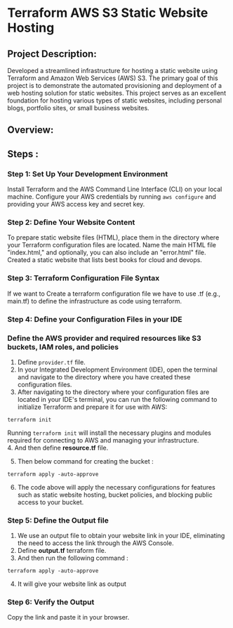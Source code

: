 #  Terraform AWS S3 Static Website Hosting

## Project Description:
Developed a streamlined infrastructure for hosting a static website using Terraform and Amazon Web Services (AWS) S3. The primary goal of this project is to demonstrate the automated provisioning and deployment of a web hosting solution for static websites. 
This project serves as an excellent foundation for hosting various types of static websites, including personal blogs, portfolio sites, or small business websites.

## Overview:



## Steps :

### Step 1: Set Up Your Development Environment

Install Terraform and the AWS Command Line Interface (CLI) on your local machine.
Configure your AWS credentials by running ```aws configure``` and providing your AWS access key and secret key.

### Step 2: Define Your Website Content

To prepare static website files (HTML), place them in the directory where your Terraform configuration files are located. Name the main HTML file "index.html," and optionally, you can also include an "error.html" file. Created a static website that lists best books for cloud and devops.

### Step 3: Terraform Configuration File Syntax

If we want to Create a terraform configuration file we have to use .tf (e.g., main.tf) to define the infrastructure as code using terraform.

### Step 4: Define your Configuration Files in your IDE
### Define the AWS provider and required resources like S3 buckets, IAM roles, and policies
1. Define ```provider.tf``` file.
2. In your Integrated Development Environment (IDE), open the terminal and navigate to the directory where you have created these configuration files.
3. After navigating to the directory where your configuration files are located in your IDE's terminal, you can run the following command to initialize Terraform and prepare it for use with AWS:

```shell
terraform init
```

Running `terraform init` will install the necessary plugins and modules required for connecting to AWS and managing your infrastructure.<br>
4. And then define __resource.tf__ file.

5. Then below command for creating the bucket :
```
terraform apply -auto-approve
```

6. The code above will apply the necessary configurations for features such as static website hosting, bucket policies, and blocking public access to your bucket.


### Step 5: Define the Output file

1. We use an output file to obtain your website link in your IDE, eliminating the need to access the link through the AWS Console.
2. Define __output.tf__ terraform file.
3. And then run the following command :
```
terraform apply -auto-approve
```
4. It will give your website link as output 

### Step 6: Verify the Output 

Copy the link and paste it in your browser.